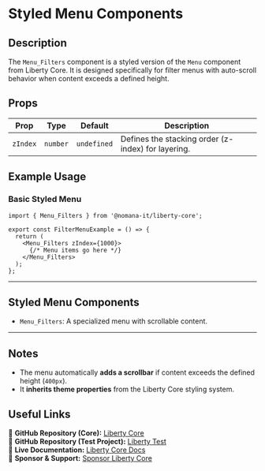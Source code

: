 # Styled Menu Components

## Description
The `Menu_Filters` component is a styled version of the `Menu` component from Liberty Core. It is designed specifically for filter menus with auto-scroll behavior when content exceeds a defined height.

## Props
| Prop             | Type              | Default  | Description                                  |
|-----------------|------------------|----------|----------------------------------------------|
| `zIndex`      | `number`       | `undefined` | Defines the stacking order (z-index) for layering. |

## Example Usage

### Basic Styled Menu
```tsx
import { Menu_Filters } from '@nomana-it/liberty-core';

export const FilterMenuExample = () => {
  return (
    <Menu_Filters zIndex={1000}>
      {/* Menu items go here */}
    </Menu_Filters>
  );
};
```

---

## **Styled Menu Components**
- `Menu_Filters`: A specialized menu with scrollable content.

---

## Notes
- The menu automatically **adds a scrollbar** if content exceeds the defined height (`400px`).
- It **inherits theme properties** from the Liberty Core styling system.
  
## Useful Links
🔗 **GitHub Repository (Core):** [Liberty Core](https://github.com/fblettner/liberty-core/)  
🔗 **GitHub Repository (Test Project):** [Liberty Test](https://github.com/fblettner/liberty-test/)  
📖 **Live Documentation:** [Liberty Core Docs](https://docs.nomana-it.fr/liberty-core/)  
💖 **Sponsor & Support:** [Sponsor Liberty Core](https://github.com/sponsors/fblettner) 
